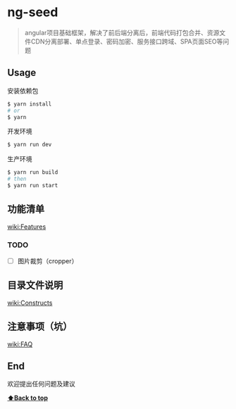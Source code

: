 # ng-seed
> angular项目基础框架，解决了前后端分离后，前端代码打包合并、资源文件CDN分离部署、单点登录、密码加密、服务接口跨域、SPA页面SEO等问题    

## Usage

安装依赖包  
```bash
$ yarn install
# or 
$ yarn
```

开发环境  
```bash
$ yarn run dev
```

生产环境  
```bash
$ yarn run build
# then
$ yarn run start
```

## 功能清单
[wiki:Features](https://github.com/jm-team/ng-seed/wiki/Features)
### TODO
- [ ] 图片裁剪（cropper）

## 目录文件说明
[wiki:Constructs](https://github.com/jm-team/ng-seed/wiki/Constructs)

## 注意事项（坑）
[wiki:FAQ](https://github.com/jm-team/ng-seed/wiki/FAQ)

## End
欢迎提出任何问题及建议

**[:arrow_up:Back to top](#ng-seed)**
